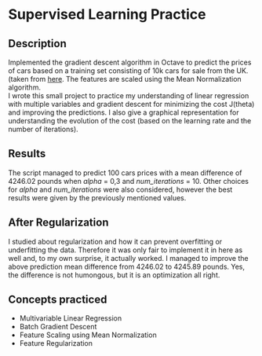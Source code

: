 <h1>Supervised Learning Practice</h1>
<h2>Description</h2>
<p>Implemented the gradient descent algorithm in Octave to predict the prices of cars based on a training set consisting of 10k cars for sale from the UK. (taken from <a href="https://www.kaggle.com/adityadesai13/used-car-dataset-ford-and-mercedes">here</a>. The features are scaled using the Mean Normalization algorithm.</br>
I wrote this small project to practice my understanding of linear regression with multiple variables and gradient descent for minimizing the cost J(theta) and improving the predictions. I also give a graphical representation for understanding the evolution of the cost (based on the learning rate and the number of iterations).
</p>
<h2>Results</h2>
<p>
  The script managed to predict 100 cars prices with a mean difference of 4246.02 pounds when <i>alpha</i> = 0,3 and <i>num_iterations</i> = 10. Other choices for <i>alpha</i> and <i>num_iterations</i> were also considered, however the best results were given by the previously mentioned values.
</p>
<h2>After Regularization</h2>
<p> 
  I studied about regularization and how it can prevent overfitting or underfitting the data. Therefore it was only fair to implement it in here as well and, to my own surprise, it actually worked. I managed to improve the above prediction mean difference from 4246.02 to 4245.89 pounds. Yes, the difference is not humongous, but it is an optimization all right.
</p>
<h2>Concepts practiced</h2>
<ul>
  <li>Multivariable Linear Regression</li>
  <li>Batch Gradient Descent</li>
  <li>Feature Scaling using Mean Normalization</li>
  <li>Feature Regularization</li>
</ul>
